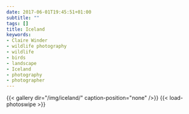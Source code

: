 ```yaml
---
date: 2017-06-01T19:45:51+01:00
subtitle: ""
tags: []
title: Iceland
keywords:
- Claire Winder
- wildlife photography
- wildlife
- birds
- landscape
- Iceland
- photography
- photographer
---
```


{{< gallery dir="/img/iceland/" caption-position="none" />}}
{{< load-photoswipe >}}
